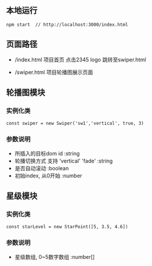 ## 本地运行  

```bush
npm start  // http://localhost:3000/index.html
```


## 页面路径

- /index.html 项目首页  点击2345 logo 跳转至swiper.html

- /swiper.html 项目轮播图展示页面


## 轮播图模块
### 实例化类
```bush
const swiper = new Swiper('sw1','vertical', true, 3)
```
### 参数说明
- 所插入的目标dom id     :string
- 轮播切换方式 支持 'vertical' 'fade'    :string
- 是否自动滚动     :boolean
- 初始index, 从0开始   :number



## 星级模块
### 实例化类
```bush
const starLevel = new StarPoint([5, 3.5, 4.6])
```
### 参数说明
- 星级数组, 0~5数字数组     :number[]




